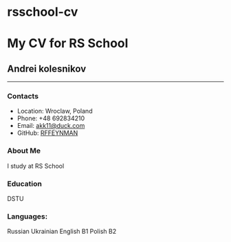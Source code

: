 # rsschool-cv
# My CV for RS School

## Andrei kolesnikov
---
### Contacts
* Location: Wroclaw, Poland
* Phone: +48 692834210
* Email: akk11@duck.com
* GitHub: [RFFEYNMAN](https://github.com/RFFEYNMAN)

### About Me
I study at RS School

### Education
DSTU

### Languages: 
Russian
Ukrainian 
English B1
Polish B2

